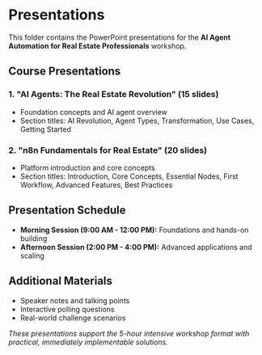 # Presentations

This folder contains the PowerPoint presentations for the **AI Agent Automation for Real Estate Professionals** workshop.

## Course Presentations

### 1. "AI Agents: The Real Estate Revolution" (15 slides)
- Foundation concepts and AI agent overview
- Section titles: AI Revolution, Agent Types, Transformation, Use Cases, Getting Started

### 2. "n8n Fundamentals for Real Estate" (20 slides)
- Platform introduction and core concepts
- Section titles: Introduction, Core Concepts, Essential Nodes, First Workflow, Advanced Features, Best Practices

## Presentation Schedule
- **Morning Session (9:00 AM - 12:00 PM):** Foundations and hands-on building
- **Afternoon Session (2:00 PM - 4:00 PM):** Advanced applications and scaling

## Additional Materials
- Speaker notes and talking points
- Interactive polling questions
- Real-world challenge scenarios

*These presentations support the 5-hour intensive workshop format with practical, immediately implementable solutions.*
